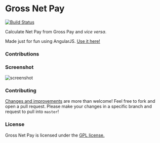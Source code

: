 # Gross Net Pay

[![Build Status](https://travis-ci.org/mycaule/gross-net-pay.svg?branch=master)](https://travis-ci.org/mycaule/gross-net-pay)

Calculate Net Pay from Gross Pay and *vice versa*.

Made just for fun using AngularJS. [Use it here!](http://mycaule.github.io/gross-net-pay/)

### Contributions

### Screenshot

![screenshot](https://raw.github.com/mycaule/gross-net-pay/master/img/screenshot.png)

### Contributing
[Changes and improvements](https://github.com/mycaule/gross-net-pay/wiki) are more than welcome! Feel free to fork and open a pull request. Please make your changes in a specific branch and request to pull into `master`!

### License
Gross Net Pay is licensed under the [GPL license.](https://github.com/mycaule/gross-net-pay/blob/master/LICENSE)
